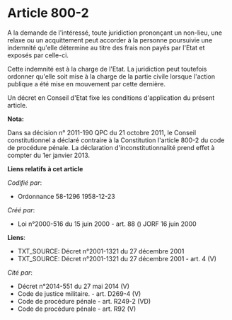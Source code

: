 # Article 800-2

A la demande de l'intéressé, toute juridiction prononçant un non-lieu, une relaxe ou un acquittement peut accorder à la
personne poursuivie une indemnité qu'elle détermine au titre des frais non payés par l'Etat et exposés par celle-ci.

Cette indemnité est à la charge de l'Etat. La juridiction peut toutefois ordonner qu'elle soit mise à la charge de la partie
civile lorsque l'action publique a été mise en mouvement par cette dernière.

Un décret en Conseil d'Etat fixe les conditions d'application du présent article.

**Nota:**

Dans sa décision n° 2011-190 QPC du 21 octobre 2011, le Conseil constitutionnel a déclaré contraire à la Constitution
l'article 800-2 du code de procédure pénale. La déclaration d'inconstitutionnalité prend effet à compter du 1er janvier 2013.

**Liens relatifs à cet article**

_Codifié par_:

  - Ordonnance 58-1296 1958-12-23

_Créé par_:

  - Loi n°2000-516 du 15 juin 2000 - art. 88 () JORF 16 juin 2000

**Liens**:

  - TXT_SOURCE: Décret n°2001-1321 du 27 décembre 2001
  - TXT_SOURCE: Décret n°2001-1321 du 27 décembre 2001 - art. 4 (V)

_Cité par_:

  - Décret n°2014-551 du 27 mai 2014 (V)
  - Code de justice militaire. - art. D269-4 (V)
  - Code de procédure pénale - art. R249-2 (VD)
  - Code de procédure pénale - art. R92 (V)

